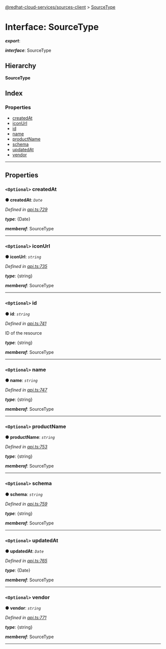 [@redhat-cloud-services/sources-client](../README.md) > [SourceType](../interfaces/sourcetype.md)

# Interface: SourceType

*__export__*: 

*__interface__*: SourceType

## Hierarchy

**SourceType**

## Index

### Properties

* [createdAt](sourcetype.md#createdat)
* [iconUrl](sourcetype.md#iconurl)
* [id](sourcetype.md#id)
* [name](sourcetype.md#name)
* [productName](sourcetype.md#productname)
* [schema](sourcetype.md#schema)
* [updatedAt](sourcetype.md#updatedat)
* [vendor](sourcetype.md#vendor)

---

## Properties

<a id="createdat"></a>

### `<Optional>` createdAt

**● createdAt**: *`Date`*

*Defined in [api.ts:729](https://github.com/karelhala/javascript-clients/blob/master/packages/sources/api.ts#L729)*

*__type__*: {Date}

*__memberof__*: SourceType

___
<a id="iconurl"></a>

### `<Optional>` iconUrl

**● iconUrl**: *`string`*

*Defined in [api.ts:735](https://github.com/karelhala/javascript-clients/blob/master/packages/sources/api.ts#L735)*

*__type__*: {string}

*__memberof__*: SourceType

___
<a id="id"></a>

### `<Optional>` id

**● id**: *`string`*

*Defined in [api.ts:741](https://github.com/karelhala/javascript-clients/blob/master/packages/sources/api.ts#L741)*

ID of the resource

*__type__*: {string}

*__memberof__*: SourceType

___
<a id="name"></a>

### `<Optional>` name

**● name**: *`string`*

*Defined in [api.ts:747](https://github.com/karelhala/javascript-clients/blob/master/packages/sources/api.ts#L747)*

*__type__*: {string}

*__memberof__*: SourceType

___
<a id="productname"></a>

### `<Optional>` productName

**● productName**: *`string`*

*Defined in [api.ts:753](https://github.com/karelhala/javascript-clients/blob/master/packages/sources/api.ts#L753)*

*__type__*: {string}

*__memberof__*: SourceType

___
<a id="schema"></a>

### `<Optional>` schema

**● schema**: *`string`*

*Defined in [api.ts:759](https://github.com/karelhala/javascript-clients/blob/master/packages/sources/api.ts#L759)*

*__type__*: {string}

*__memberof__*: SourceType

___
<a id="updatedat"></a>

### `<Optional>` updatedAt

**● updatedAt**: *`Date`*

*Defined in [api.ts:765](https://github.com/karelhala/javascript-clients/blob/master/packages/sources/api.ts#L765)*

*__type__*: {Date}

*__memberof__*: SourceType

___
<a id="vendor"></a>

### `<Optional>` vendor

**● vendor**: *`string`*

*Defined in [api.ts:771](https://github.com/karelhala/javascript-clients/blob/master/packages/sources/api.ts#L771)*

*__type__*: {string}

*__memberof__*: SourceType

___

